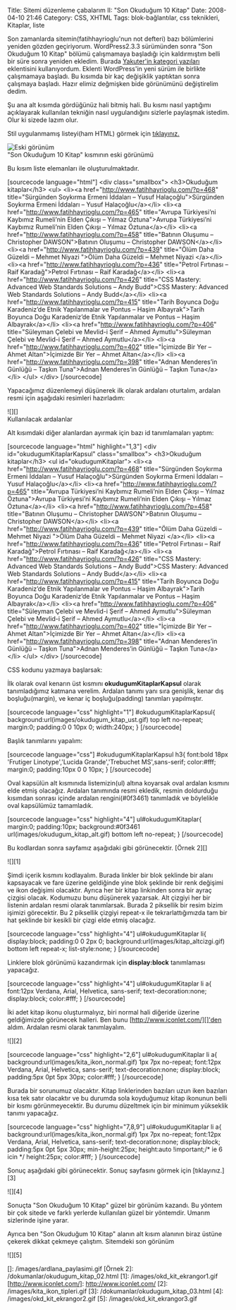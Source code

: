 Title: Sitemi düzenleme çabalarım II: &quot;Son Okuduğum 10 Kitap&quot;
Date: 2008-04-10 21:46
Category: CSS, XHTML
Tags: blok-bağlantılar, css teknikleri, Kitaplar, liste

Son zamanlarda sitemin(fatihhayrioglu'nun not defteri) bazı bölümlerini
yeniden gözden geçiriyorum. WordPress2.3.3 sürümünden sonra "Son
Okuduğum 10 Kitap" bölümü çalışmamaya başladığı için kaldırmıştım belli
bir süre sonra yeniden ekledim. Burada [Yakuter'in kategori yazıları][]
eklentisini kullanıyordum. Eklenti WordPress'in yeni sürüm ile birlikte
çalışmamaya başladı. Bu kısımda bir kaç değişiklik yaptıktan sonra
çalışmaya başladı. Hazır elimiz değmişken bide görünümünü değiştirelim
dedim.

Şu ana alt kısımda gördüğünüz hali bitmiş hali. Bu kısmı nasıl yaptığımı
açıklayarak kullanılan tekniğin nasıl uygulandığını sizlerle paylaşmak
istedim. Olur ki sizede lazım olur.

<!--more-->

Stil uygulanmamış listeyi(ham HTML) görmek için [tıklayınız.][]

![Eski görünüm][]   
"Son Okuduğum 10 Kitap" kısmının eski görünümü

Bu kısım liste elemanları ile oluşturulmaktadır.

[sourcecode language="html"] \<div class="smallbox"\> \<h3\>Okuduğum
kitaplar\</h3\> \<ul\> \<li\>\<a
href="http://www.fatihhayrioglu.com/?p=468" title="Sürgünden Soykırma
Ermeni İddaları – Yusuf Halaçoğlu"\>Sürgünden Soykırma Ermeni İddaları –
Yusuf Halaçoğlu\</a\>\</li\> \<li\>\<a
href="http://www.fatihhayrioglu.com/?p=465" title="Avrupa Türkiyesi’ni
Kaybımız Rumeli’nin Elden Çıkışı – Yılmaz Öztuna"\>Avrupa Türkiyesi’ni
Kaybımız Rumeli’nin Elden Çıkışı – Yılmaz Öztuna\</a\>\</li\> \<li\>\<a
href="http://www.fatihhayrioglu.com/?p=458" title="Batının Oluşumu –
Christopher DAWSON"\>Batının Oluşumu – Christopher DAWSON\</a\>\</li\>
\<li\>\<a href="http://www.fatihhayrioglu.com/?p=439" title="Ölüm Daha
Güzeldi – Mehmet Niyazi "\>Ölüm Daha Güzeldi – Mehmet Niyazi
\</a\>\</li\> \<li\>\<a href="http://www.fatihhayrioglu.com/?p=436"
title="Petrol Fırtınası – Raif Karadağ"\>Petrol Fırtınası – Raif
Karadağ\</a\>\</li\> \<li\>\<a
href="http://www.fatihhayrioglu.com/?p=426" title="CSS Mastery: Advanced
Web Standards Solutions – Andy Budd"\>CSS Mastery: Advanced Web
Standards Solutions – Andy Budd\</a\>\</li\> \<li\>\<a
href="http://www.fatihhayrioglu.com/?p=415" title="Tarih Boyunca Doğu
Karadeniz’de Etnik Yapılanmalar ve Pontus – Haşim Albayrak"\>Tarih
Boyunca Doğu Karadeniz’de Etnik Yapılanmalar ve Pontus – Haşim
Albayrak\</a\>\</li\> \<li\>\<a
href="http://www.fatihhayrioglu.com/?p=406" title="Süleyman Çelebi ve
Mevlid-i Şerif – Ahmed Aymutlu"\>Süleyman Çelebi ve Mevlid-i Şerif –
Ahmed Aymutlu\</a\>\</li\> \<li\>\<a
href="http://www.fatihhayrioglu.com/?p=402" title="İçimizde Bir Yer –
Ahmet Altan"\>İçimizde Bir Yer – Ahmet Altan\</a\>\</li\> \<li\>\<a
href="http://www.fatihhayrioglu.com/?p=398" title="Adnan Menderes’in
Günlüğü – Taşkın Tuna"\>Adnan Menderes’in Günlüğü – Taşkın
Tuna\</a\>\</li\> \</ul\> \</div\> [/sourcecode]

Yapacağımız düzenlemeyi düşünerek ilk olarak ardalanı oturtalım, ardalan
resmi için aşağıdaki resimleri hazırladım:

![][]  
Kullanılacak ardalanlar

Alt kısımdaki diğer alanlardan ayırmak için bazı id tanımlamaları
yaptım:

[sourcecode language="html" highlight="1,3"] \<div
id="okudugumKitaplarKapsul" class="smallbox"\> \<h3\>Okuduğum
kitaplar\</h3\> \<ul id="okudugumKitaplar"\> \<li\>\<a
href="http://www.fatihhayrioglu.com/?p=468" title="Sürgünden Soykırma
Ermeni İddaları – Yusuf Halaçoğlu"\>Sürgünden Soykırma Ermeni İddaları –
Yusuf Halaçoğlu\</a\>\</li\> \<li\>\<a
href="http://www.fatihhayrioglu.com/?p=465" title="Avrupa Türkiyesi’ni
Kaybımız Rumeli’nin Elden Çıkışı – Yılmaz Öztuna"\>Avrupa Türkiyesi’ni
Kaybımız Rumeli’nin Elden Çıkışı – Yılmaz Öztuna\</a\>\</li\> \<li\>\<a
href="http://www.fatihhayrioglu.com/?p=458" title="Batının Oluşumu –
Christopher DAWSON"\>Batının Oluşumu – Christopher DAWSON\</a\>\</li\>
\<li\>\<a href="http://www.fatihhayrioglu.com/?p=439" title="Ölüm Daha
Güzeldi – Mehmet Niyazi "\>Ölüm Daha Güzeldi – Mehmet Niyazi
\</a\>\</li\> \<li\>\<a href="http://www.fatihhayrioglu.com/?p=436"
title="Petrol Fırtınası – Raif Karadağ"\>Petrol Fırtınası – Raif
Karadağ\</a\>\</li\> \<li\>\<a
href="http://www.fatihhayrioglu.com/?p=426" title="CSS Mastery: Advanced
Web Standards Solutions – Andy Budd"\>CSS Mastery: Advanced Web
Standards Solutions – Andy Budd\</a\>\</li\> \<li\>\<a
href="http://www.fatihhayrioglu.com/?p=415" title="Tarih Boyunca Doğu
Karadeniz’de Etnik Yapılanmalar ve Pontus – Haşim Albayrak"\>Tarih
Boyunca Doğu Karadeniz’de Etnik Yapılanmalar ve Pontus – Haşim
Albayrak\</a\>\</li\> \<li\>\<a
href="http://www.fatihhayrioglu.com/?p=406" title="Süleyman Çelebi ve
Mevlid-i Şerif – Ahmed Aymutlu"\>Süleyman Çelebi ve Mevlid-i Şerif –
Ahmed Aymutlu\</a\>\</li\> \<li\>\<a
href="http://www.fatihhayrioglu.com/?p=402" title="İçimizde Bir Yer –
Ahmet Altan"\>İçimizde Bir Yer – Ahmet Altan\</a\>\</li\> \<li\>\<a
href="http://www.fatihhayrioglu.com/?p=398" title="Adnan Menderes’in
Günlüğü – Taşkın Tuna"\>Adnan Menderes’in Günlüğü – Taşkın
Tuna\</a\>\</li\> \</ul\> \</div\> [/sourcecode]

CSS kodunu yazmaya başlarsak:

İlk olarak oval kenarın üst kısmını **okudugumKitaplarKapsul** olarak
tanımladığımız katmana verelim. Ardalan tanımı yanı sıra genişlik, kenar
dış boşluğu(margin), ve kenar iç boşluğu(padding) tanımları yapılmıştır.

[sourcecode language="css" highlight="1"] \#okudugumKitaplarKapsul{
background:url(images/okudugum\_kitap\_ust.gif) top left no-repeat;
margin:0; padding:0 0 10px 0; width:240px; } [/sourcecode]

Başlık tanımlarını yapalım:

[sourcecode language="css"] \#okudugumKitaplarKapsul h3{ font:bold 18px
'Frutiger Linotype','Lucida Grande','Trebuchet MS',sans-serif;
color:\#fff; margin:0; padding:10px 0 0 10px; } [/sourcecode]

Oval kapsülün alt kısmınıda listemizin(ul) altına koyarsak oval ardalan
kısmını elde etmiş olacağız. Ardalan tanımında resmi ekledik, resmin
doldurduğu kısımdan sonrası içinde ardalan rengini(\#0f3461) tanımladık
ve böylelikle oval kapsülümüz tamamladık.

[sourcecode language="css" highlight="4"] ul\#okudugumKitaplar{
margin:0; padding:10px; background:\#0f3461
url(images/okudugum\_kitap\_alt.gif) bottom left no-repeat; }
[/sourcecode]

Bu kodlardan sonra sayfamız aşağıdaki gibi görünecektir. [Örnek 2][]

![][1]

Şimdi içerik kısmını kodlayalım. Burada linkler bir blok şeklinde bir
alanı kapsayacak ve fare üzerine geldiğinde yine blok şeklinde bir renk
değişimi ve ikon değişimi olacaktır. Ayrıca her bir kitap linkinden
sonra bir ayraç çizgisi olacak. Kodumuzu bunu düşünerek yazarsak. Alt
çizgiyi her bir listenin ardalan resmi olarak tanımlarsak. Burada 2
piksellik bir resim bizim işimizi görecektir. Bu 2 piksellik çizgiyi
repeat-x ile tekrarlattığımızda tam bir hat şeklinde bir kesikli bir
çizgi elde etmiş olacağız.

[sourcecode language="css" highlight="4"] ul\#okudugumKitaplar li{
display:block; padding:0 0 2px 0;
background:url(images/kitap\_altcizgi.gif) bottom left repeat-x;
list-style:none; } [/sourcecode]

Linklere blok görünümü kazandırmak için **display:block** tanımlaması
yapacağız.

[sourcecode language="css" highlight="4"] ul\#okudugumKitaplar li a{
font:12px Verdana, Arial, Helvetica, sans-serif; text-decoration:none;
display:block; color:\#fff; } [/sourcecode]

İki adet kitap ikonu oluşturmalıyız, biri normal hali diğeride üzerine
geldiğimizde görünecek halleri. Ben bunu [http://www.iconlet.com/][]'den
aldım. Ardalan resmi olarak tanımlayalım.

![][2]

[sourcecode language="css" highlight="2,6"] ul\#okudugumKitaplar li a{
background:url(images/kita\_ikon\_normal.gif) 1px 7px no-repeat;
font:12px Verdana, Arial, Helvetica, sans-serif; text-decoration:none;
display:block; padding:5px 0pt 5px 30px; color:\#fff; } [/sourcecode]

Burada bir sorunumuz olacaktır. Kitap linklerinden bazıları uzun iken
bazıları kısa tek satır olacaktır ve bu durumda sola koyduğumuz kitap
ikonunun belli bir kısmı görünmeyecektir. Bu durumu düzeltmek için bir
minimum yükseklik tanımı yapacağız.

[sourcecode language="css" highlight="7,8,9"] ul\#okudugumKitaplar li a{
background:url(images/kita\_ikon\_normal.gif) 1px 7px no-repeat;
font:12px Verdana, Arial, Helvetica, sans-serif; text-decoration:none;
display:block; padding:5px 0pt 5px 30px; min-height:25px; height:auto
!important;/\* ie 6 icin \*/ height:25px; color:\#fff; } [/sourcecode]

Sonuç aşağıdaki gibi görünecektir. Sonuç sayfasını görmek için
[tıklayınız.][3]

![][4]

Sonuçta "Son Okuduğum 10 Kitap" güzel bir görünüm kazandı. Bu yöntem bir
çok sitede ve farklı yerlerde kullanılan güzel bir yöntemdir. Umarım
sizlerinde işine yarar.

Ayrıca ben "Son Okuduğum 10 Kitap" alanın alt kısım alanının biraz
üstüne çekerek dikkat çekmeye çalıştım. Sitemdeki son görünüm

![][5]

</p>

  [Yakuter'in kategori yazıları]: http://www.yakuter.com/kategorinin-yazilari-eklentisi-2/
  [tıklayınız.]: /dokumanlar/okudugum_kitap_01.html
  [Eski görünüm]: /images/eski_gorunum.gif
  []: /images/ardlana_paylasimi.gif
  [Örnek 2]: /dokumanlar/okudugum_kitap_02.html
  [1]: /images/okd_kit_ekrangor1.gif
  [http://www.iconlet.com/]: http://www.iconlet.com/
  [2]: /images/kita_ikon_tipleri.gif
  [3]: /dokumanlar/okudugum_kitap_03.html
  [4]: /images/okd_kit_ekrangor2.gif
  [5]: /images/okd_kit_ekrangor3.gif
